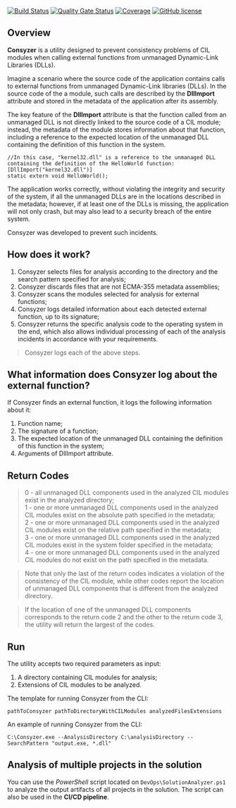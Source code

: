 [![Build Status](https://github.com/Maslinin/Consyzer/workflows/Build/badge.svg)](https://github.com/Maslinin/Consyzer/actions/workflows/build.yml) [![Quality Gate Status](https://sonarcloud.io/api/project_badges/measure?project=Maslinin_Consyzer&metric=alert_status)](https://sonarcloud.io/summary/new_code?id=Maslinin_Consyzer) [![Coverage](https://sonarcloud.io/api/project_badges/measure?project=Maslinin_Consyzer&metric=coverage)](https://sonarcloud.io/summary/new_code?id=Maslinin_Consyzer) [![GitHub license](https://badgen.net/github/license/Maslinin/Consyzer)](https://github.com/Maslinin/Consyzer/blob/master/LICENSE)

## Overview
**Consyzer** is a utility designed to prevent consistency problems of CIL modules when calling external functions from unmanaged Dynamic-Link Libraries (DLLs).

Imagine a scenario where the source code of the application contains calls to external functions from unmanaged Dynamic-Link libraries (DLLs).
In the source code of the a module, such calls are described by the **DllImport** attribute and stored in the metadata of the application after its assembly.

The key feature of the **DllImport** attribute is
that the function called from an unmanaged DLL is not directly linked to the source code of a CIL module; 
instead, the metadata of the module stores information about that function, 
including a reference to the expected location of the unmanaged DLL containing the definition of this function in the system.

```
//In this case, "kernel32.dll" is a reference to the unmanaged DLL containing the definition of the HelloWorld function:
[DllImport("kernel32.dll")]
static extern void HelloWorld();
```

The application works correctly, without violating the integrity and security of the system, if all the unmanaged DLLs are in the locations described in the metadata;
however, if at least one of the DLLs is missing, the application will not only crash, but may also lead to a security breach of the entire system.

Consyzer was developed to prevent such incidents.

## How does it work?
1. Consyzer selects files for analysis according to the directory and the search pattern specified for analysis;
2. Consyzer discards files that are not ECMA-355 metadata assemblies;
3. Consyzer scans the modules selected for analysis for external functions;
4. Consyzer logs detailed information about each detected external function, up to its signature;
5. Consyzer returns the specific analysis code to the operating system in the end, which also allows individual processing of each of the analysis incidents in accordance with your requirements.

> Consyzer logs each of the above steps.

## What information does Consyzer log about the external function?
If Consyzer finds an external function, it logs the following information about it:
1. Function name;
2. The signature of a function;
3. The expected location of the unmanaged DLL containing the definition of this function in the system;
4. Arguments of DllImport attribute.

## Return Codes
> 0 - all unmanaged DLL components used in the analyzed CIL modules exist in the analyzed directory;         
> 1 - one or more unmanaged DLL components used in the analyzed CIL modules exist on the absolute path specified in the metadata;          
> 2 - one or more unmanaged DLL components used in the analyzed CIL modules exist on the relative path specified in the metadata;      
> 3 - one or more unmanaged DLL components used in the analyzed CIL modules exist in the system folder specified in the metadata;        
> 4 - one or more unmanaged DLL components used in the analyzed CIL modules do not exist on the path specified in the metadata.          

> Note that only the last of the return codes indicates a violation of the consistency of the CIL module, while other codes report the location of unmanaged DLL components that is different from the analyzed directory.

> If the location of one of the unmanaged DLL components corresponds to the return code 2 and the other to the return code 3, the utility will return the largest of the codes.

## Run
The utility accepts two required parameters as input:
1. A directory containing CIL modules for analysis;
2. Extensions of CIL modules to be analyzed.

The template for running Consyzer from the CLI:
```
pathToConsyzer pathToDirectoryWithCILModules analyzedFilesExtensions
```

An example of running Consyzer from the CLI:
```
C:\Consyzer.exe --AnalysisDirectory C:\analysisDirectory --SearchPattern "output.exe, *.dll"
```

## Analysis of multiple projects in the solution
You can use the *PowerShell* script located on ```DevOps\SolutionAnalyzer.ps1``` to analyze the output artifacts of all projects in the solution.
The script can also be used in the **CI/CD pipeline**.